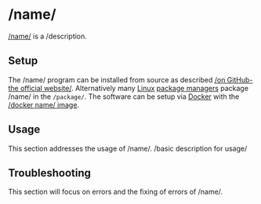 # /name/

[/name/]() is a /description.

## Setup

The /name/ program can be installed from source as described [/on GitHub-the official website/]().
Alternatively many [Linux](/wiki/linux.md) [package managers](/wiki/linux/package_manager.md) 
package /name/ in the `/package/`.
The software can be setup via [Docker](/wiki/docker.md) with the [/docker name/ image]().

## Usage

This section addresses the usage of /name/.
/basic description for usage/

## Troubleshooting 

This section will focus on errors and the fixing of errors of /name/.
